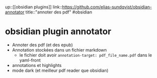 up::[[obsidian plugins]]
link::https://github.com/elias-sundqvist/obsidian-annotator
title::"annoter des pdf"
#obsidian 
# obsidian plugin annotator
 - Annoter des pdf (et des epub)
 - Annotation stockées dans un fichier markdown
     - le fichier doit avoir `annotation-target: pdf_file_name.pdf` dans le yaml-front
 - annotations et highlights
 - mode dark (et meilleur pdf reader que obsidian)